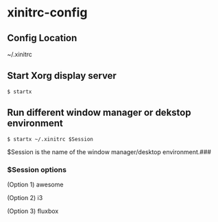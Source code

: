 # xinitrc-config

## Config Location
~/.xinitrc

## Start Xorg display server
```
$ startx
```

## Run different window manager or dekstop environment
```
$ startx ~/.xinitrc $Session
```
$Session is the name of the window manager/desktop environment.### 

### $Session options
(Option 1) awesome

(Option 2) i3

(Option 3) fluxbox
